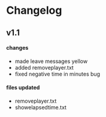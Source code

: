 # Changelog 

## v1.1
#### changes
- made leave messages yellow
- added removeplayer.txt 
- fixed negative time in minutes bug 
#### files updated
- removeplayer.txt
- showelapsedtime.txt
